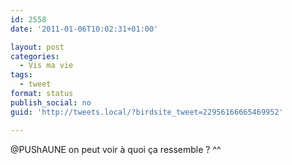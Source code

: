 ```yaml
---
id: 2558
date: '2011-01-06T10:02:31+01:00'

layout: post
categories:
  - Vis ma vie
tags:
  - tweet
format: status
publish_social: no
guid: 'http://tweets.local/?birdsite_tweet=22956166665469952'

---
```


@PUShAUNE on peut voir à quoi ça ressemble ? ^^